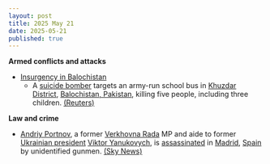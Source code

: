 ```yaml
---
layout: post
title: 2025 May 21
date: 2025-05-21
published: true
---
```



**Armed conflicts and attacks**

* [Insurgency in Balochistan](https://en.wikipedia.org/wiki/Insurgency_in_Balochistan "Insurgency in Balochistan")
  + A [suicide bomber](https://en.wikipedia.org/wiki/Suicide_attack "Suicide attack") targets an army-run school bus in [Khuzdar District](https://en.wikipedia.org/wiki/Khuzdar_District "Khuzdar District"), [Balochistan, Pakistan](https://en.wikipedia.org/wiki/Balochistan%2C_Pakistan "Balochistan, Pakistan"), killing five people, including three children. [(Reuters)](https://www.reuters.com/world/asia-pacific/blast-targeting-school-bus-kills-four-children-pakistans-balochistan-government-2025-05-21/)

**Law and crime**

* [Andriy Portnov](https://en.wikipedia.org/wiki/Andriy_Portnov "Andriy Portnov"), a former [Verkhovna Rada](https://en.wikipedia.org/wiki/Verkhovna_Rada "Verkhovna Rada") MP and aide to former [Ukrainian president](https://en.wikipedia.org/wiki/President_of_Ukraine "President of Ukraine") [Viktor Yanukovych](https://en.wikipedia.org/wiki/Viktor_Yanukovych "Viktor Yanukovych"), is [assassinated](https://en.wikipedia.org/wiki/Assassination "Assassination") in [Madrid](https://en.wikipedia.org/wiki/Madrid "Madrid"), [Spain](https://en.wikipedia.org/wiki/Spain "Spain") by unidentified gunmen. [(Sky News)](https://news.sky.com/story/aide-to-former-ukrainian-president-shot-dead-in-madrid-13372008)
